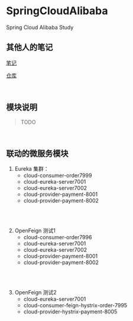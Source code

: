 # SpringCloudAlibaba
Spring Cloud Alibaba Study

## 其他人的笔记
[笔记](https://www.yuque.com/books/share/31d864d1-b6ff-4bd1-8569-2dec720e8306?#%20%E3%80%8Ajava%E7%AC%94%E8%AE%B0%E3%80%8B)

[仓库](https://gitee.com/lixiaogou/cloud2020)

<br/>

## 模块说明
> TODO

<br/>

## 联动的微服务模块
1. Eureka 集群：
    - cloud-consumer-order7999
    - cloud-eureka-server7001
    - cloud-eureka-server7002
    - cloud-provider-payment-8001
    - cloud-provider-payment-8002
    
<br/><br/>

2. OpenFeign 测试1
    - cloud-consumer-order7996
    - cloud-eureka-server7001
    - cloud-eureka-server7002
    - cloud-provider-payment-8001
    - cloud-provider-payment-8002
        
<br/><br/>

3. OpenFeign 测试2
    - cloud-eureka-server7001
    - cloud-consumer-feign-hystrix-order-7995
    - cloud-provider-hystrix-payment-8005
    
<br/><br/>
  